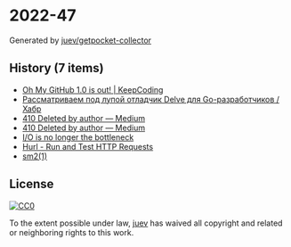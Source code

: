 # 2022-47

Generated by [juev/getpocket-collector](https://github.com/juev/getpocket-collector)

## History (7 items)

- [Oh My GitHub 1.0 is out! | KeepCoding](https://en.liujiacai.net/2022/11/26/oh-my-github-1-0/)
- [Рассматриваем под лупой отладчик Delve для Go-разработчиков / Хабр](https://habr.com/ru/companies/ozontech/articles/701198/)
- [410 Deleted by author — Medium](https://medium.com/@kris-nova/experimenting-with-federation-and-migrating-accounts-eae61a688c3c)
- [410 Deleted by author — Medium](https://medium.com/@kris-nova/hachyderm-infrastructure-74f518bc7472)
- [I/O is no longer the bottleneck](https://benhoyt.com/writings/io-is-no-longer-the-bottleneck/)
- [Hurl - Run and Test HTTP Requests](https://hurl.dev/index.html)
- [sm2(1)](https://len.falken.directory/code/sm2.git/)

## License

[![CC0](https://mirrors.creativecommons.org/presskit/buttons/88x31/svg/cc-zero.svg)](https://creativecommons.org/publicdomain/zero/1.0/)

To the extent possible under law, [juev](https://github.com/juev) has waived all copyright and related or neighboring rights to this work.
